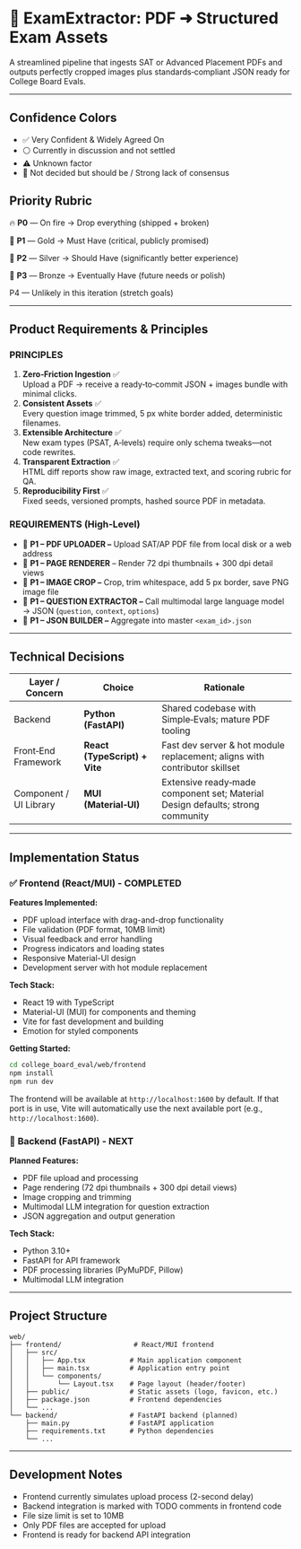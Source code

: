 # 📝 ExamExtractor: PDF ➜ Structured Exam Assets

A streamlined pipeline that ingests SAT or Advanced Placement PDFs and outputs perfectly cropped images plus standards‑compliant JSON ready for College Board Evals.

---

## Confidence Colors

- ✅ Very Confident & Widely Agreed On
- ⚪ Currently in discussion and not settled
- ⚠️ Unknown factor
- 🔴 Not decided but should be / Strong lack of consensus

## Priority Rubric

🔥 **P0** — On fire → Drop everything (shipped + broken)

🏅 **P1** — Gold → Must Have (critical, publicly promised)

🥈 **P2** — Silver → Should Have (significantly better experience)

🥉 **P3** — Bronze → Eventually Have (future needs or polish)

P4 — Unlikely in this iteration (stretch goals)

---

## Product Requirements & Principles

### PRINCIPLES

1. **Zero‑Friction Ingestion** ✅\
   Upload a PDF → receive a ready‑to‑commit JSON + images bundle with minimal clicks.
2. **Consistent Assets** ✅\
   Every question image trimmed, 5 px white border added, deterministic filenames.
3. **Extensible Architecture** ✅\
   New exam types (PSAT, A‑levels) require only schema tweaks—not code rewrites.
4. **Transparent Extraction** ✅\
   HTML diff reports show raw image, extracted text, and scoring rubric for QA.
5. **Reproducibility First** ✅\
   Fixed seeds, versioned prompts, hashed source PDF in metadata.

### REQUIREMENTS (High‑Level)

- 🏅 **P1 – PDF UPLOADER –** Upload SAT/AP PDF file from local disk or a web address
- 🏅 **P1 – PAGE RENDERER** – Render 72 dpi thumbnails + 300 dpi detail views
- 🏅 **P1 – IMAGE CROP –** Crop, trim whitespace, add 5 px border, save PNG image file
- 🏅 **P1 – QUESTION EXTRACTOR –** Call multimodal large language model → JSON (`question`, `context`, `options`)
- 🏅 **P1 – JSON BUILDER –** Aggregate into master `<exam_id>.json`

---

## Technical Decisions

| Layer / Concern        | Choice                        | Rationale                                                                      |
| ---------------------- | ----------------------------- | ------------------------------------------------------------------------------ |
| Backend                | **Python (FastAPI)**          | Shared codebase with Simple‑Evals; mature PDF tooling                          |
| Front‑End Framework    | **React (TypeScript) + Vite** | Fast dev server & hot module replacement; aligns with contributor skillset     |
| Component / UI Library | **MUI (Material‑UI)**         | Extensive ready‑made component set; Material Design defaults; strong community |

---

## Implementation Status

### ✅ **Frontend (React/MUI) - COMPLETED**

**Features Implemented:**
- PDF upload interface with drag-and-drop functionality
- File validation (PDF format, 10MB limit)
- Visual feedback and error handling
- Progress indicators and loading states
- Responsive Material-UI design
- Development server with hot module replacement

**Tech Stack:**
- React 19 with TypeScript
- Material-UI (MUI) for components and theming
- Vite for fast development and building
- Emotion for styled components

**Getting Started:**
```bash
cd college_board_eval/web/frontend
npm install
npm run dev
```

The frontend will be available at `http://localhost:1600` by default. If that port is in use, Vite will automatically use the next available port (e.g., `http://localhost:1600`).

### 🔄 **Backend (FastAPI) - NEXT**

**Planned Features:**
- PDF file upload and processing
- Page rendering (72 dpi thumbnails + 300 dpi detail views)
- Image cropping and trimming
- Multimodal LLM integration for question extraction
- JSON aggregation and output generation

**Tech Stack:**
- Python 3.10+
- FastAPI for API framework
- PDF processing libraries (PyMuPDF, Pillow)
- Multimodal LLM integration

---

## Project Structure

```
web/
├── frontend/                  # React/MUI frontend
│   ├── src/
│   │   ├── App.tsx           # Main application component
│   │   ├── main.tsx          # Application entry point
│   │   └── components/
│   │       └── Layout.tsx    # Page layout (header/footer)
│   ├── public/               # Static assets (logo, favicon, etc.)
│   ├── package.json          # Frontend dependencies
│   └── ...
└── backend/                  # FastAPI backend (planned)
    ├── main.py               # FastAPI application
    ├── requirements.txt      # Python dependencies
    └── ...
```

---

## Development Notes

- Frontend currently simulates upload process (2-second delay)
- Backend integration is marked with TODO comments in frontend code
- File size limit is set to 10MB
- Only PDF files are accepted for upload
- Frontend is ready for backend API integration


